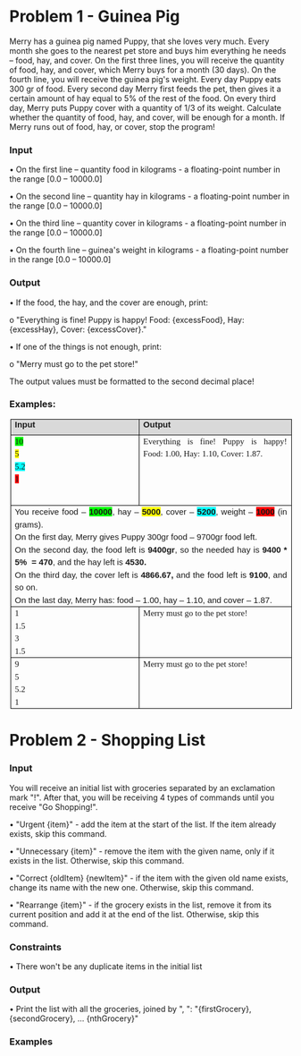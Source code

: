 # Problem 1 - Guinea Pig

Merry has a guinea pig named Puppy, that she loves very much. Every month she goes to the nearest pet store and buys him everything he needs – food, hay, and cover.
On the first three lines, you will receive the quantity of food, hay, and cover, which Merry buys for a month (30 days). On the fourth line, you will receive the guinea pig's weight.
Every day Puppy eats 300 gr of food. Every second day Merry first feeds the pet, then gives it a certain amount of hay equal to 5% of the rest of the food. On every third day, Merry puts Puppy cover with a quantity of 1/3 of its weight.
Calculate whether the quantity of food, hay, and cover, will be enough for a month.
If Merry runs out of food, hay, or cover, stop the program!
### Input

•	On the first line – quantity food in kilograms - a floating-point number in the range [0.0 – 10000.0]

•	On the second line – quantity hay in kilograms - a floating-point number in the range [0.0 – 10000.0]

•	On the third line – quantity cover in kilograms - a floating-point number in the range [0.0 – 10000.0]

•	On the fourth line – guinea's weight in kilograms - a floating-point number in the range [0.0 – 10000.0]

### Output

•	If the food, the hay, and the cover are enough, print:

o	"Everything is fine! Puppy is happy! Food: {excessFood}, Hay: {excessHay}, Cover: {excessCover}."

•	If one of the things is not enough, print:

o	"Merry must go to the pet store!"

The output values must be formatted to the second decimal place!

### Examples:
<table style="margin-left:1.15pt;border-collapse:collapse;border:none;">
    <tbody>
        <tr>
            <td style="width: 239.6pt;border: 1pt solid windowtext;background: rgb(217, 217, 217);padding: 0in 5.4pt;height: 21.1pt;vertical-align: top;">
                <p style='margin-top:4.0pt;margin-right:0in;margin-bottom:.0001pt;margin-left:0in;line-height:normal;font-size:15px;font-family:"Calibri",sans-serif;margin:0in;'><strong>Input</strong></p>
            </td>
            <td style="width: 276.4pt;border-top: 1pt solid windowtext;border-right: 1pt solid windowtext;border-bottom: 1pt solid windowtext;border-image: initial;border-left: none;background: rgb(217, 217, 217);padding: 0in 5.4pt;height: 21.1pt;vertical-align: top;">
                <p style='margin-top:4.0pt;margin-right:0in;margin-bottom:.0001pt;margin-left:0in;line-height:normal;font-size:15px;font-family:"Calibri",sans-serif;margin:0in;'><strong>Output</strong></p>
            </td>
        </tr>
        <tr>
            <td style="width: 239.6pt;border-right: 1pt solid windowtext;border-bottom: 1pt solid windowtext;border-left: 1pt solid windowtext;border-image: initial;border-top: none;padding: 0in 5.4pt;height: 57.75pt;vertical-align: top;">
                <p style='margin-top:4.0pt;margin-right:0in;margin-bottom:.0001pt;margin-left:0in;line-height:150%;font-size:15px;font-family:"Calibri",sans-serif;margin:0in;'><span style="font-family:Consolas;background:lime;">10</span></p>
                <p style='margin-top:4.0pt;margin-right:0in;margin-bottom:.0001pt;margin-left:0in;line-height:150%;font-size:15px;font-family:"Calibri",sans-serif;margin:0in;'><span style="font-family:Consolas;background:yellow;">5</span></p>
                <p style='margin-top:4.0pt;margin-right:0in;margin-bottom:.0001pt;margin-left:0in;line-height:150%;font-size:15px;font-family:"Calibri",sans-serif;margin:0in;'><span style="font-family:Consolas;background:aqua;">5.2</span></p>
                <p style='margin-top:4.0pt;margin-right:0in;margin-bottom:.0001pt;margin-left:0in;line-height:150%;font-size:15px;font-family:"Calibri",sans-serif;margin:0in;'><span style="font-family:Consolas;background:red;">1</span></p>
            </td>
            <td style="width: 276.4pt;border-top: none;border-left: none;border-bottom: 1pt solid windowtext;border-right: 1pt solid windowtext;padding: 0in 5.4pt;height: 57.75pt;vertical-align: top;">
                <p style='margin-top:4.0pt;margin-right:0in;margin-bottom:.0001pt;margin-left:0in;line-height:150%;font-size:15px;font-family:"Calibri",sans-serif;margin:0in;text-align:justify;'><span style="font-family:Consolas;">Everything is fine! Puppy is happy! Food:&nbsp;</span><span style="font-family:Consolas;">1.00</span><span style="font-family:  Consolas;">, Hay: 1.</span><span style="font-family:  Consolas;">10</span><span style="font-family:Consolas;">, Cover: 1.87</span><span style="font-family:Consolas;">.</span></p>
                <p style='margin-top:4.0pt;margin-right:0in;margin-bottom:6.0pt;margin-left:0in;line-height:normal;font-size:15px;font-family:"Calibri",sans-serif;'><span style="font-family:Consolas;">&nbsp;</span></p>
                <p style='margin-top:4.0pt;margin-right:0in;margin-bottom:6.0pt;margin-left:0in;line-height:normal;font-size:15px;font-family:"Calibri",sans-serif;text-align:justify;'><span style="font-family:Consolas;">&nbsp;</span></p>
                <p style='margin-top:4.0pt;margin-right:0in;margin-bottom:6.0pt;margin-left:0in;line-height:normal;font-size:15px;font-family:"Calibri",sans-serif;'><span style="font-family:Consolas;">&nbsp;</span></p>
            </td>
        </tr>
        <tr>
            <td colspan="2" style="width: 516pt;border-right: 1pt solid windowtext;border-bottom: 1pt solid windowtext;border-left: 1pt solid windowtext;border-image: initial;border-top: none;padding: 0in 5.4pt;height: 2.9pt;vertical-align: top;">
                <p style='margin-top:4.0pt;margin-right:0in;margin-bottom:.0001pt;margin-left:0in;line-height:150%;font-size:15px;font-family:"Calibri",sans-serif;margin:0in;text-align:justify;'>You receive food &ndash;&nbsp;<strong><span style="background:  lime;">10000</span></strong>, hay &ndash; <strong><span style="background:yellow;">5000</span></strong>, cover &ndash; <strong><span style="background:aqua;">5200</span></strong>, weight &ndash; <strong><span style="background:red;">1000</span></strong> (in grams).&nbsp;</p>
                <p style='margin-top:4.0pt;margin-right:0in;margin-bottom:.0001pt;margin-left:0in;line-height:150%;font-size:15px;font-family:"Calibri",sans-serif;margin:0in;text-align:justify;'>On the first day, Merry gives Puppy 300gr food &ndash;&nbsp;9700gr food left.</p>
                <p style='margin-top:4.0pt;margin-right:0in;margin-bottom:.0001pt;margin-left:0in;line-height:150%;font-size:15px;font-family:"Calibri",sans-serif;margin:0in;text-align:justify;'>On the second day, the food left is <strong>9400gr</strong>, so the needed hay is&nbsp;<strong>9</strong><strong>400 * 5% &nbsp;= 470</strong>,<strong>&nbsp;</strong>and the<strong>&nbsp;</strong>hay left is <strong>4530</strong><strong>.&nbsp;</strong></p>
                <p style='margin-top:4.0pt;margin-right:0in;margin-bottom:.0001pt;margin-left:0in;line-height:150%;font-size:15px;font-family:"Calibri",sans-serif;margin:0in;text-align:justify;'>On the third day, the cover left is <strong>4866.6</strong><strong>7</strong><strong>,&nbsp;</strong>and the food left is&nbsp;<strong>9</strong><strong>100</strong>,<strong>&nbsp;</strong>and so on.</p>
                <p style='margin-top:4.0pt;margin-right:0in;margin-bottom:.0001pt;margin-left:0in;line-height:150%;font-size:15px;font-family:"Calibri",sans-serif;margin:0in;text-align:justify;'>On the last day, Merry has: food &ndash;&nbsp;1.00, hay &ndash; 1.10, and cover &ndash; 1.87.</p>
            </td>
        </tr>
        <tr>
            <td style="width: 239.6pt;border-right: 1pt solid windowtext;border-bottom: 1pt solid windowtext;border-left: 1pt solid windowtext;border-image: initial;border-top: none;padding: 0in 5.4pt;height: 46.15pt;vertical-align: top;">
                <p style='margin-top:4.0pt;margin-right:0in;margin-bottom:.0001pt;margin-left:0in;line-height:150%;font-size:15px;font-family:"Calibri",sans-serif;margin:0in;'><span style="font-family:Consolas;">1</span></p>
                <p style='margin-top:4.0pt;margin-right:0in;margin-bottom:.0001pt;margin-left:0in;line-height:150%;font-size:15px;font-family:"Calibri",sans-serif;margin:0in;'><span style="font-family:Consolas;">1.5</span></p>
                <p style='margin-top:4.0pt;margin-right:0in;margin-bottom:.0001pt;margin-left:0in;line-height:150%;font-size:15px;font-family:"Calibri",sans-serif;margin:0in;'><span style="font-family:Consolas;">3</span></p>
                <p style='margin-top:4.0pt;margin-right:0in;margin-bottom:.0001pt;margin-left:0in;line-height:150%;font-size:15px;font-family:"Calibri",sans-serif;margin:0in;'><span style="font-family:Consolas;">1.5</span></p>
            </td>
            <td style="width: 276.4pt;border-top: none;border-left: none;border-bottom: 1pt solid windowtext;border-right: 1pt solid windowtext;padding: 0in 5.4pt;height: 46.15pt;vertical-align: top;">
                <p style='margin-top:4.0pt;margin-right:0in;margin-bottom:.0001pt;margin-left:0in;line-height:150%;font-size:15px;font-family:"Calibri",sans-serif;margin:0in;text-align:justify;'><span style="font-family:Consolas;">Merry must go to the pet store!</span></p>
            </td>
        </tr>
        <tr>
            <td style="width: 239.6pt;border-right: 1pt solid windowtext;border-bottom: 1pt solid windowtext;border-left: 1pt solid windowtext;border-image: initial;border-top: none;padding: 0in 5.4pt;height: 46.15pt;vertical-align: top;">
                <p style='margin-top:4.0pt;margin-right:0in;margin-bottom:.0001pt;margin-left:0in;line-height:150%;font-size:15px;font-family:"Calibri",sans-serif;margin:0in;'><span style="font-family:Consolas;">9</span></p>
                <p style='margin-top:4.0pt;margin-right:0in;margin-bottom:.0001pt;margin-left:0in;line-height:150%;font-size:15px;font-family:"Calibri",sans-serif;margin:0in;'><span style="font-family:Consolas;">5</span></p>
                <p style='margin-top:4.0pt;margin-right:0in;margin-bottom:.0001pt;margin-left:0in;line-height:150%;font-size:15px;font-family:"Calibri",sans-serif;margin:0in;'><span style="font-family:Consolas;">5.2</span></p>
                <p style='margin-top:4.0pt;margin-right:0in;margin-bottom:.0001pt;margin-left:0in;line-height:150%;font-size:15px;font-family:"Calibri",sans-serif;margin:0in;'><span style="font-family:Consolas;">1</span></p>
            </td>
            <td style="width: 276.4pt;border-top: none;border-left: none;border-bottom: 1pt solid windowtext;border-right: 1pt solid windowtext;padding: 0in 5.4pt;height: 46.15pt;vertical-align: top;">
                <p style='margin-top:4.0pt;margin-right:0in;margin-bottom:.0001pt;margin-left:0in;line-height:150%;font-size:15px;font-family:"Calibri",sans-serif;margin:0in;text-align:justify;'><span style="font-family:Consolas;">Merry must go to the pet store!</span></p>
            </td>
        </tr>
    </tbody>
</table>

# Problem 2 - Shopping List

### Input

You will receive an initial list with groceries separated by an exclamation mark "!".
After that, you will be receiving 4 types of commands until you receive "Go Shopping!".

•	"Urgent {item}" - add the item at the start of the list.  If the item already exists, skip this command.

•	"Unnecessary {item}" - remove the item with the given name, only if it exists in the list. Otherwise, skip this command.

•	"Correct {oldItem} {newItem}" - if the item with the given old name exists, change its name with the new one. Otherwise, skip this command.

•	"Rearrange {item}" - if the grocery exists in the list, remove it from its current position and add it at the end of the list. Otherwise, skip this command.

### Constraints

•	There won't be any duplicate items in the initial list

### Output

•	Print the list with all the groceries, joined by ", ":
"{firstGrocery}, {secondGrocery}, … {nthGrocery}"

### Examples

<table style="width: 0.0pt;border-collapse:collapse;border:none;">
    <tbody>
        <tr>
            <td style="width: 242.75pt;border: 1pt solid windowtext;background: rgb(217, 217, 217);padding: 2.85pt 4.25pt;vertical-align: top;">
                <p style='margin-top:4.0pt;margin-right:0in;margin-bottom:.0001pt;margin-left:0in;line-height:150%;font-size:15px;font-family:"Calibri",sans-serif;margin:0in;text-align:center;'><strong>Input</strong></p>
            </td>
            <td style="width: 279pt;border-top: 1pt solid windowtext;border-right: 1pt solid windowtext;border-bottom: 1pt solid windowtext;border-image: initial;border-left: none;background: rgb(217, 217, 217);padding: 2.85pt 4.25pt;vertical-align: top;">
                <p style='margin-top:4.0pt;margin-right:0in;margin-bottom:.0001pt;margin-left:0in;line-height:150%;font-size:15px;font-family:"Calibri",sans-serif;margin:0in;text-align:center;'><strong>Output</strong></p>
            </td>
        </tr>
        <tr>
            <td style="width: 242.75pt;border-right: 1pt solid windowtext;border-bottom: 1pt solid windowtext;border-left: 1pt solid windowtext;border-image: initial;border-top: none;padding: 2.85pt 4.25pt;height: 42.8pt;vertical-align: top;">
                <p style='margin-top:4.0pt;margin-right:0in;margin-bottom:.0001pt;margin-left:0in;line-height:150%;font-size:15px;font-family:"Calibri",sans-serif;margin:0in;'><span style="font-family:Consolas;">Tomatoes!Potatoes!Bread</span></p>
                <p style='margin-top:4.0pt;margin-right:0in;margin-bottom:.0001pt;margin-left:0in;line-height:150%;font-size:15px;font-family:"Calibri",sans-serif;margin:0in;'><span style="font-family:Consolas;">Unnecessary Milk</span></p>
                <p style='margin-top:4.0pt;margin-right:0in;margin-bottom:.0001pt;margin-left:0in;line-height:150%;font-size:15px;font-family:"Calibri",sans-serif;margin:0in;'><span style="font-family:Consolas;">Urgent Tomatoes</span></p>
                <p style='margin-top:4.0pt;margin-right:0in;margin-bottom:.0001pt;margin-left:0in;line-height:150%;font-size:15px;font-family:"Calibri",sans-serif;margin:0in;'><span style="font-family:Consolas;">Go Shopping!</span></p>
            </td>
            <td style="width: 279pt;border-top: none;border-left: none;border-bottom: 1pt solid windowtext;border-right: 1pt solid windowtext;padding: 2.85pt 4.25pt;height: 42.8pt;vertical-align: top;">
                <p style='margin-top:4.0pt;margin-right:0in;margin-bottom:.0001pt;margin-left:0in;line-height:150%;font-size:15px;font-family:"Calibri",sans-serif;margin:0in;'><span style="font-family:Consolas;">Tomatoes, Potatoes, Bread</span></p>
            </td>
        </tr>
        <tr>
            <td style="width: 242.75pt;border-right: 1pt solid windowtext;border-bottom: 1pt solid windowtext;border-left: 1pt solid windowtext;border-image: initial;border-top: none;background: rgb(217, 217, 217);padding: 2.85pt 4.25pt;vertical-align: top;">
                <p style='margin-top:4.0pt;margin-right:0in;margin-bottom:.0001pt;margin-left:0in;line-height:150%;font-size:15px;font-family:"Calibri",sans-serif;margin:0in;text-align:center;'><strong>Input</strong></p>
            </td>
            <td style="width: 279pt;border-top: none;border-left: none;border-bottom: 1pt solid windowtext;border-right: 1pt solid windowtext;background: rgb(217, 217, 217);padding: 2.85pt 4.25pt;vertical-align: top;">
                <p style='margin-top:4.0pt;margin-right:0in;margin-bottom:.0001pt;margin-left:0in;line-height:150%;font-size:15px;font-family:"Calibri",sans-serif;margin:0in;text-align:center;'><strong>Output</strong></p>
            </td>
        </tr>
        <tr>
            <td style="width: 242.75pt;border-right: 1pt solid windowtext;border-bottom: 1pt solid windowtext;border-left: 1pt solid windowtext;border-image: initial;border-top: none;padding: 2.85pt 4.25pt;height: 20.3pt;vertical-align: top;">
                <p style='margin-top:4.0pt;margin-right:0in;margin-bottom:.0001pt;margin-left:0in;line-height:150%;font-size:15px;font-family:"Calibri",sans-serif;margin:0in;'><span style="font-family:Consolas;">Milk!Pepper!Salt!Water!Banana</span></p>
                <p style='margin-top:4.0pt;margin-right:0in;margin-bottom:.0001pt;margin-left:0in;line-height:150%;font-size:15px;font-family:"Calibri",sans-serif;margin:0in;'><span style="font-family:Consolas;">Urgent Salt</span></p>
                <p style='margin-top:4.0pt;margin-right:0in;margin-bottom:.0001pt;margin-left:0in;line-height:150%;font-size:15px;font-family:"Calibri",sans-serif;margin:0in;'><span style="font-family:Consolas;">Unnecessary Grapes&nbsp;</span></p>
                <p style='margin-top:4.0pt;margin-right:0in;margin-bottom:.0001pt;margin-left:0in;line-height:150%;font-size:15px;font-family:"Calibri",sans-serif;margin:0in;'><span style="font-family:Consolas;">Correct Pepper Onion</span></p>
                <p style='margin-top:4.0pt;margin-right:0in;margin-bottom:.0001pt;margin-left:0in;line-height:150%;font-size:15px;font-family:"Calibri",sans-serif;margin:0in;'><span style="font-family:Consolas;">Rearrange Grapes</span></p>
                <p style='margin-top:4.0pt;margin-right:0in;margin-bottom:.0001pt;margin-left:0in;line-height:150%;font-size:15px;font-family:"Calibri",sans-serif;margin:0in;'><span style="font-family:Consolas;">Correct Tomatoes Potatoes</span></p>
                <p style='margin-top:4.0pt;margin-right:0in;margin-bottom:.0001pt;margin-left:0in;line-height:150%;font-size:15px;font-family:"Calibri",sans-serif;margin:0in;'><span style="font-family:Consolas;">Go Shopping!</span></p>
            </td>
            <td style="width: 279pt;border-top: none;border-left: none;border-bottom: 1pt solid windowtext;border-right: 1pt solid windowtext;padding: 2.85pt 4.25pt;height: 20.3pt;vertical-align: top;">
                <p style='margin-top:4.0pt;margin-right:0in;margin-bottom:.0001pt;margin-left:0in;line-height:150%;font-size:15px;font-family:"Calibri",sans-serif;margin:0in;'><span style="font-family:Consolas;">Milk, Onion, Salt, Water, Banana</span></p>
            </td>
        </tr>
    </tbody>
</table>
